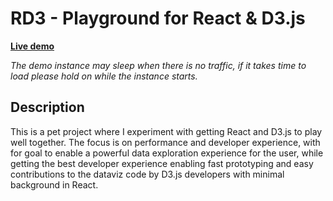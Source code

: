 # RD3 - Playground for React & D3.js
**[Live demo](https://rd3.now.sh)**

*The demo instance may sleep when there is no traffic, if it takes time to load please hold on while the instance starts.*

## Description
This is a pet project where I experiment with getting React and D3.js to play well together. The focus is on performance and developer experience, with for goal to enable a powerful data exploration experience for the user, while getting the best developer experience enabling fast prototyping and easy contributions to the dataviz code by D3.js developers with minimal background in React.

